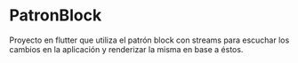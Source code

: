 # PatronBlock

Proyecto en flutter que utiliza el patrón block con streams para escuchar los cambios
en la aplicación y renderizar la misma en base a éstos.

